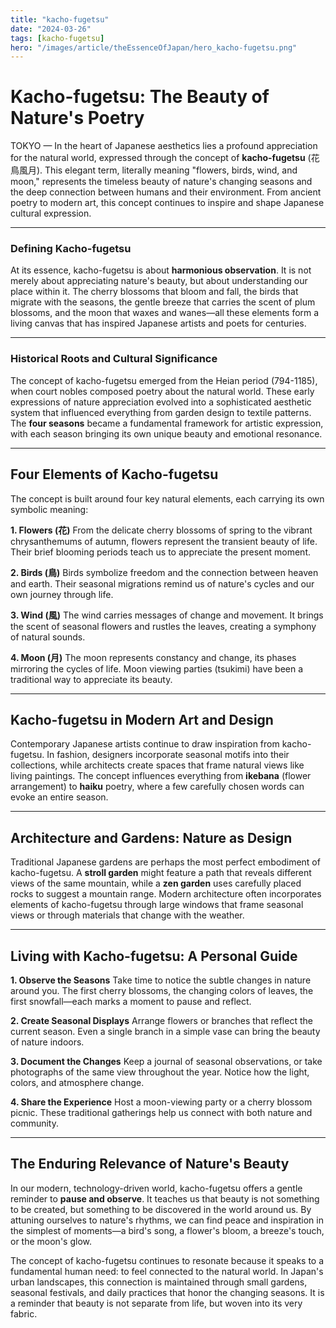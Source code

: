 ```yaml
---
title: "kacho-fugetsu"
date: "2024-03-26"
tags: [kacho-fugetsu]
hero: "/images/article/theEssenceOfJapan/hero_kacho-fugetsu.png"
---
```


# Kacho-fugetsu: The Beauty of Nature's Poetry

TOKYO — In the heart of Japanese aesthetics lies a profound appreciation for the natural world, expressed through the concept of **kacho-fugetsu** (花鳥風月). This elegant term, literally meaning "flowers, birds, wind, and moon," represents the timeless beauty of nature's changing seasons and the deep connection between humans and their environment. From ancient poetry to modern art, this concept continues to inspire and shape Japanese cultural expression.

---

### Defining Kacho-fugetsu

At its essence, kacho-fugetsu is about **harmonious observation**. It is not merely about appreciating nature's beauty, but about understanding our place within it. The cherry blossoms that bloom and fall, the birds that migrate with the seasons, the gentle breeze that carries the scent of plum blossoms, and the moon that waxes and wanes—all these elements form a living canvas that has inspired Japanese artists and poets for centuries.

---

### Historical Roots and Cultural Significance

The concept of kacho-fugetsu emerged from the Heian period (794-1185), when court nobles composed poetry about the natural world. These early expressions of nature appreciation evolved into a sophisticated aesthetic system that influenced everything from garden design to textile patterns. The **four seasons** became a fundamental framework for artistic expression, with each season bringing its own unique beauty and emotional resonance.

---

## Four Elements of Kacho-fugetsu

The concept is built around four key natural elements, each carrying its own symbolic meaning:

**1. Flowers (花)**
   From the delicate cherry blossoms of spring to the vibrant chrysanthemums of autumn, flowers represent the transient beauty of life. Their brief blooming periods teach us to appreciate the present moment.

**2. Birds (鳥)**
   Birds symbolize freedom and the connection between heaven and earth. Their seasonal migrations remind us of nature's cycles and our own journey through life.

**3. Wind (風)**
   The wind carries messages of change and movement. It brings the scent of seasonal flowers and rustles the leaves, creating a symphony of natural sounds.

**4. Moon (月)**
   The moon represents constancy and change, its phases mirroring the cycles of life. Moon viewing parties (tsukimi) have been a traditional way to appreciate its beauty.

---

## Kacho-fugetsu in Modern Art and Design

Contemporary Japanese artists continue to draw inspiration from kacho-fugetsu. In fashion, designers incorporate seasonal motifs into their collections, while architects create spaces that frame natural views like living paintings. The concept influences everything from **ikebana** (flower arrangement) to **haiku** poetry, where a few carefully chosen words can evoke an entire season.

---

## Architecture and Gardens: Nature as Design

Traditional Japanese gardens are perhaps the most perfect embodiment of kacho-fugetsu. A **stroll garden** might feature a path that reveals different views of the same mountain, while a **zen garden** uses carefully placed rocks to suggest a mountain range. Modern architecture often incorporates elements of kacho-fugetsu through large windows that frame seasonal views or through materials that change with the weather.

---

## Living with Kacho-fugetsu: A Personal Guide

**1. Observe the Seasons**
   Take time to notice the subtle changes in nature around you. The first cherry blossoms, the changing colors of leaves, the first snowfall—each marks a moment to pause and reflect.

**2. Create Seasonal Displays**
   Arrange flowers or branches that reflect the current season. Even a single branch in a simple vase can bring the beauty of nature indoors.

**3. Document the Changes**
   Keep a journal of seasonal observations, or take photographs of the same view throughout the year. Notice how the light, colors, and atmosphere change.

**4. Share the Experience**
   Host a moon-viewing party or a cherry blossom picnic. These traditional gatherings help us connect with both nature and community.

---

## The Enduring Relevance of Nature's Beauty

In our modern, technology-driven world, kacho-fugetsu offers a gentle reminder to **pause and observe**. It teaches us that beauty is not something to be created, but something to be discovered in the world around us. By attuning ourselves to nature's rhythms, we can find peace and inspiration in the simplest of moments—a bird's song, a flower's bloom, a breeze's touch, or the moon's glow.

The concept of kacho-fugetsu continues to resonate because it speaks to a fundamental human need: to feel connected to the natural world. In Japan's urban landscapes, this connection is maintained through small gardens, seasonal festivals, and daily practices that honor the changing seasons. It is a reminder that beauty is not separate from life, but woven into its very fabric. 